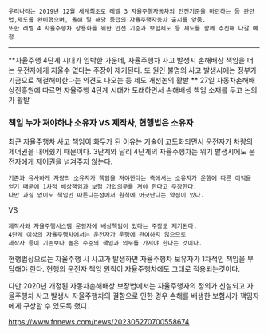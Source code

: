 ```
우리나라는 2019년 12월 세계최초로 레벨 3 자율주행자동차의 안전기준을 마련하는 등 관련법,제도를 완비했으며, 올해 말 해당 등급의 자율주행자동차 출시를 앞둠. 
또한 레벨 4 자율주행차 상용화를 위한 안전 기준과 보험제도 등 제도를 함께 추진해 나갈 예정
```

---

**자율주행 4단계 시대가 임박한 가운데, 자율주행차 사고 발생시 손해배상 책임을 더는 운전자에게 지울수 없다는 주장이 제기된다. 또 원인 불명의 사고 발생시에는 정부가 기금으로 해결해야한다는 의견도 나오는 등 제도 개선논의 활발 **
27일 자동차손해배상진흥원에 따르면 자율주행 4단계 시대가 도래하면서 손해배생 책임 소재를 두고 논의가 활발 

### 책임 누가 져야하나 소유자 VS 제작사, 현행법은 소유자

최근 자율주행차 사고 책임이 화두가 된 이유는 기술이 고도화되면서 운전자가 차량의 제어권을 내어줬기 때문이다. 3단계와 달리 4단계의 자율주행차는 위기 발생시에도 운전자에게 제어권을 넘겨주지 않는다. 

```
기존과 유사하게 자량의 소유자가 책임을 져야한다는 측에서는 소유자가 운행에 따른 이익을 얻기 때문에 1차적 배상책임과 보험 가입의무를 져야 한다고 주장한다. 
다만 과실 없이도 책임만 따른다는점에서 원칙에 어긋난다는 약점이 있다.
```

VS

```
제작사와 자율주행시스템 운영자에 배상책임이 있다는 주장도 제기된다. 
4단계 이상의 자율주행차에서는 운전자가 운행에 관여하지 않으므로 
제작사 등이 기존보다 높은 수준의 책임과 의무를 가져야 한다는 것이다. 
```

현행법상으로는 자율주행 시 사고가 발생하면 자율주행차 보유자가 1차적인 책임을 부담해야 한다. 현행의 운전자 책임 원칙이 자율주행차에도 그대로 적용되는것이다. 

다만 2020년 개정된 자동차손해배상 보장법에서는 자율주행자의 정의가 신설되고 자율주행차 사고 발생시 자율주행차의 결함으로 인한 경우 손해를 배생한 보험사가 책임자에게 구상할 수 있도록 했디.

https://www.fnnews.com/news/202305270700558674
